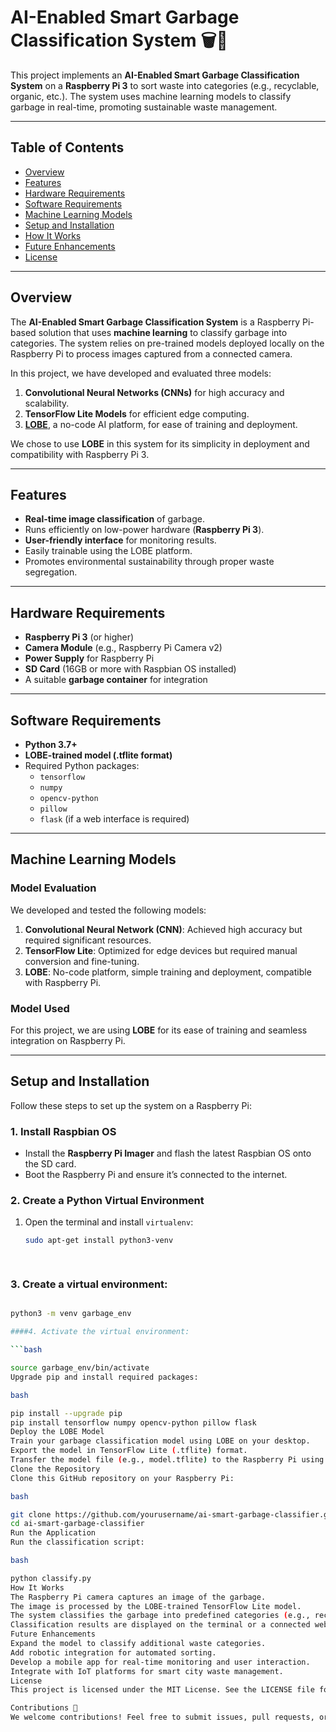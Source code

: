 # AI-Enabled Smart Garbage Classification System 🗑️🤖

This project implements an **AI-Enabled Smart Garbage Classification System** on a **Raspberry Pi 3** to sort waste into categories (e.g., recyclable, organic, etc.). The system uses machine learning models to classify garbage in real-time, promoting sustainable waste management.

---

## Table of Contents
- [Overview](#overview)
- [Features](#features)
- [Hardware Requirements](#hardware-requirements)
- [Software Requirements](#software-requirements)
- [Machine Learning Models](#machine-learning-models)
- [Setup and Installation](#setup-and-installation)
- [How It Works](#how-it-works)
- [Future Enhancements](#future-enhancements)
- [License](#license)

---

## Overview
The **AI-Enabled Smart Garbage Classification System** is a Raspberry Pi-based solution that uses **machine learning** to classify garbage into categories. The system relies on pre-trained models deployed locally on the Raspberry Pi to process images captured from a connected camera.

In this project, we have developed and evaluated three models:
1. **Convolutional Neural Networks (CNNs)** for high accuracy and scalability.
2. **TensorFlow Lite Models** for efficient edge computing.
3. **[LOBE](https://lobe.ai/)**, a no-code AI platform, for ease of training and deployment.

We chose to use **LOBE** in this system for its simplicity in deployment and compatibility with Raspberry Pi 3.

---

## Features
- **Real-time image classification** of garbage.
- Runs efficiently on low-power hardware (**Raspberry Pi 3**).
- **User-friendly interface** for monitoring results.
- Easily trainable using the LOBE platform.
- Promotes environmental sustainability through proper waste segregation.

---

## Hardware Requirements
- **Raspberry Pi 3** (or higher)
- **Camera Module** (e.g., Raspberry Pi Camera v2)
- **Power Supply** for Raspberry Pi
- **SD Card** (16GB or more with Raspbian OS installed)
- A suitable **garbage container** for integration

---

## Software Requirements
- **Python 3.7+**
- **LOBE-trained model (.tflite format)**
- Required Python packages:
  - `tensorflow`
  - `numpy`
  - `opencv-python`
  - `pillow`
  - `flask` (if a web interface is required)

---

## Machine Learning Models
### Model Evaluation
We developed and tested the following models:
1. **Convolutional Neural Network (CNN)**: Achieved high accuracy but required significant resources.
2. **TensorFlow Lite**: Optimized for edge devices but required manual conversion and fine-tuning.
3. **LOBE**: No-code platform, simple training and deployment, compatible with Raspberry Pi.

### Model Used
For this project, we are using **LOBE** for its ease of training and seamless integration on Raspberry Pi.

---

## Setup and Installation
Follow these steps to set up the system on a Raspberry Pi:

### 1. Install Raspbian OS
- Install the **Raspberry Pi Imager** and flash the latest Raspbian OS onto the SD card.
- Boot the Raspberry Pi and ensure it’s connected to the internet.

### 2. Create a Python Virtual Environment
1. Open the terminal and install `virtualenv`:
   ```bash
   sudo apt-get install python3-venv

 
### 3. Create a virtual environment:

 ```bash

python3 -m venv garbage_env

####4. Activate the virtual environment:

 ```bash

source garbage_env/bin/activate
Upgrade pip and install required packages:

bash

pip install --upgrade pip
pip install tensorflow numpy opencv-python pillow flask
Deploy the LOBE Model
Train your garbage classification model using LOBE on your desktop.
Export the model in TensorFlow Lite (.tflite) format.
Transfer the model file (e.g., model.tflite) to the Raspberry Pi using scp or a USB drive.
Clone the Repository
Clone this GitHub repository on your Raspberry Pi:

bash

git clone https://github.com/yourusername/ai-smart-garbage-classifier.git
cd ai-smart-garbage-classifier
Run the Application
Run the classification script:

bash

python classify.py
How It Works
The Raspberry Pi camera captures an image of the garbage.
The image is processed by the LOBE-trained TensorFlow Lite model.
The system classifies the garbage into predefined categories (e.g., recyclable, organic).
Classification results are displayed on the terminal or a connected web interface.
Future Enhancements
Expand the model to classify additional waste categories.
Add robotic integration for automated sorting.
Develop a mobile app for real-time monitoring and user interaction.
Integrate with IoT platforms for smart city waste management.
License
This project is licensed under the MIT License. See the LICENSE file for more details.

Contributions 🤝
We welcome contributions! Feel free to submit issues, pull requests, or suggestions for improving this project. Together, let’s build a smarter and cleaner future! 🌍


